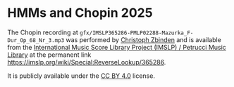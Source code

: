 # HMMs and Chopin 2025

The Chopin recording at `gfx/IMSLP365286-PMLP02288-Mazurka_F-Dur_Op_68_Nr_3.mp3`
was performed by [Christoph Zbinden](https://imslp.org/wiki/Category:Zbinden,_Christoph)
and is available from the 
[International Music Score Library Project (IMSLP) / Petrucci Music Library](https://imslp.org/wiki/Main_Page) 
at the permanent link <https://imslp.org/wiki/Special:ReverseLookup/365286>. 

It is publicly available under the [CC BY 4.0](https://creativecommons.org/licenses/by/4.0/legalcode) license.
